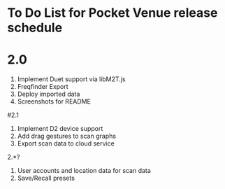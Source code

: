 # To Do List for Pocket Venue release schedule

# 2.0 
1. Implement Duet support via libM2T.js
3. Freqfinder Export
4. Deploy imported data
6. Screenshots for README

#2.1
1. Implement D2 device support
2. Add drag gestures to scan graphs
3. Export scan data to cloud service


2.*?
1. User accounts and location data for scan data
2. Save/Recall presets